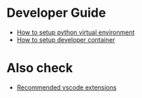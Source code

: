 # Developer Guide

- [How to setup python virtual environment](./python_env.md)
- [How to setup developer container](./dev_container.md)


# Also check

- [Recommended vscode extensions](./recommended_ext.md)
